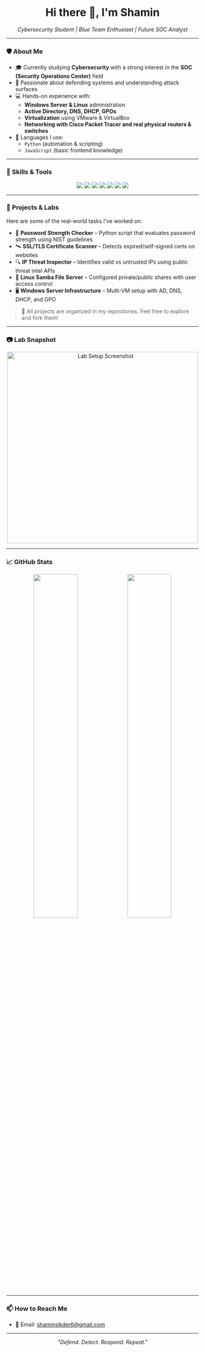 <h1 align="center">Hi there 👋, I'm Shamin</h1>

<p align="center">
  <em>Cybersecurity Student | Blue Team Enthusiast | Future SOC Analyst</em>
</p>

---

### 🛡️ About Me

- 🎓 Currently studying **Cybersecurity** with a strong interest in the **SOC (Security Operations Center)** field
- 🧠 Passionate about defending systems and understanding attack surfaces
- 💻 Hands-on experience with:
  - **Windows Server & Linux** administration
  - **Active Directory, DNS, DHCP, GPOs**
  - **Virtualization** using VMware & VirtualBox
  - **Networking with Cisco Packet Tracer and real physical routers & switches**
- 💬 Languages I use:
  - `Python` (automation & scripting)
  - `JavaScript` (basic frontend knowledge)

---

### 🔧 Skills & Tools

<div align="center">
  <img src="https://img.shields.io/badge/Python-3776AB?style=for-the-badge&logo=python&logoColor=white" />
  <img src="https://img.shields.io/badge/JavaScript-F7DF1E?style=for-the-badge&logo=javascript&logoColor=black" />
  <img src="https://img.shields.io/badge/Linux-FCC624?style=for-the-badge&logo=linux&logoColor=black" />
  <img src="https://img.shields.io/badge/Windows_Server-0078D6?style=for-the-badge&logo=windows&logoColor=white" />
  <img src="https://img.shields.io/badge/VMware-607078?style=for-the-badge&logo=vmware&logoColor=white" />
  <img src="https://img.shields.io/badge/Wireshark-1679A7?style=for-the-badge&logo=wireshark&logoColor=white" />
  <img src="https://img.shields.io/badge/GitHub-181717?style=for-the-badge&logo=github&logoColor=white" />
</div>

---

### 🔬 Projects & Labs

Here are some of the real-world tasks I've worked on:

- 🔐 **Password Strength Checker** – Python script that evaluates password strength using NIST guidelines
- 🛰️ **SSL/TLS Certificate Scanner** – Detects expired/self-signed certs on websites
- 🔍 **IP Threat Inspector** – Identifies valid vs untrusted IPs using public threat intel APIs
- 🧰 **Linux Samba File Server** – Configured private/public shares with user access control
- 🖥️ **Windows Server Infrastructure** – Multi-VM setup with AD, DNS, DHCP, and GPO

> 📝 All projects are organized in my repositories. Feel free to explore and fork them!

---

### 📷 Lab Snapshot

<p align="center">
  <img src="https://raw.githubusercontent.com/your-username/your-repo-name/main/assets/lab-setup.png" width="500" alt="Lab Setup Screenshot"/>
</p>

---

### 📈 GitHub Stats

<p align="center">
  <img src="https://github-readme-stats.vercel.app/api?username=shamin-sikder&show_icons=true&theme=tokyonight" width="48%" />
  <img src="https://github-readme-streak-stats.herokuapp.com/?user=shamin-sikder&theme=tokyonight" width="48%" />
</p>

---

### 📫 How to Reach Me

- 📧 Email: shaminsikder6@gmail.com

---

<p align="center">
  <i>"Defend. Detect. Respond. Repeat."</i>
</p>
